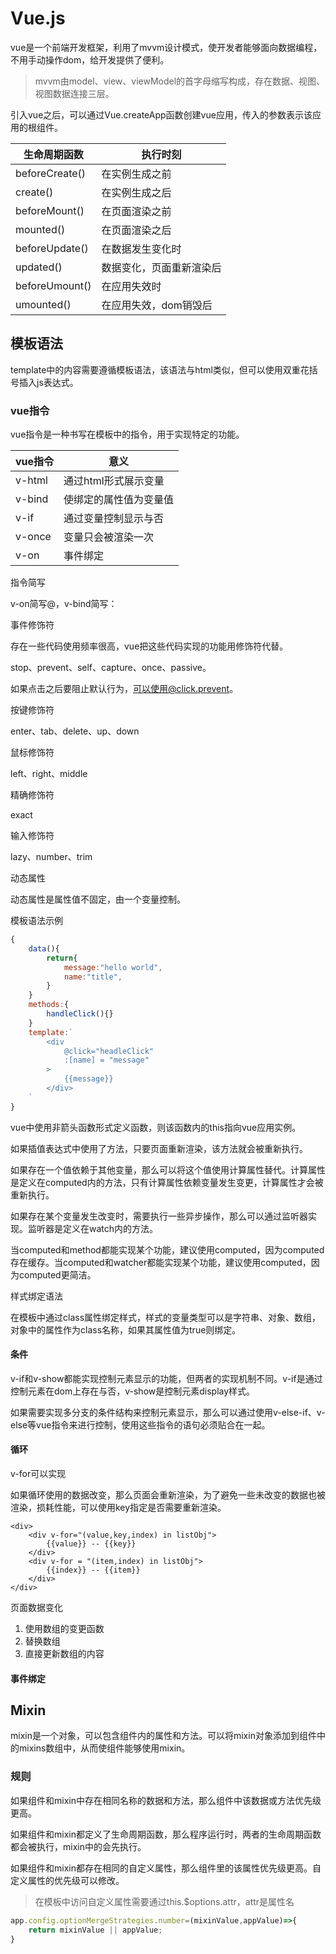 # Vue.js

vue是一个前端开发框架，利用了mvvm设计模式，使开发者能够面向数据编程，不用手动操作dom，给开发提供了便利。

> mvvm由model、view、viewModel的首字母缩写构成，存在数据、视图、视图数据连接三层。

引入vue之后，可以通过Vue.createApp函数创建vue应用，传入的参数表示该应用的根组件。

| 生命周期函数   | 执行时刻                 |
| -------------- | ------------------------ |
| beforeCreate() | 在实例生成之前           |
| create()       | 在实例生成之后           |
| beforeMount()  | 在页面渲染之前           |
| mounted()      | 在页面渲染之后           |
| beforeUpdate() | 在数据发生变化时         |
| updated()      | 数据变化，页面重新渲染后 |
| beforeUmount() | 在应用失效时             |
| umounted()     | 在应用失效，dom销毁后    |

## 模板语法

template中的内容需要遵循模板语法，该语法与html类似，但可以使用双重花括号插入js表达式。

### vue指令

vue指令是一种书写在模板中的指令，用于实现特定的功能。

| vue指令 | 意义                   |
| ------- | ---------------------- |
| v-html  | 通过html形式展示变量   |
| v-bind  | 使绑定的属性值为变量值 |
| v-if    | 通过变量控制显示与否   |
| v-once  | 变量只会被渲染一次     |
| v-on    | 事件绑定               |

指令简写

v-on简写@，v-bind简写：

事件修饰符

存在一些代码使用频率很高，vue把这些代码实现的功能用修饰符代替。

stop、prevent、self、capture、once、passive。

如果点击之后要阻止默认行为，可以使用@click.prevent。

按键修饰符

enter、tab、delete、up、down

鼠标修饰符

left、right、middle

精确修饰符

exact

输入修饰符

lazy、number、trim

动态属性

动态属性是属性值不固定，由一个变量控制。

模板语法示例

```javascript
{
    data(){
        return{
            message:"hello world",
            name:"title",
        }
    }
    methods:{
        handleClick(){}
    }
    template:`
		<div
			@click="headleClick"
			:[name] = "message"
		>
			{{message}}
		</div>
	`
}
```

vue中使用非箭头函数形式定义函数，则该函数内的this指向vue应用实例。

如果插值表达式中使用了方法，只要页面重新渲染，该方法就会被重新执行。

如果存在一个值依赖于其他变量，那么可以将这个值使用计算属性替代。计算属性是定义在computed内的方法，只有计算属性依赖变量发生变更，计算属性才会被重新执行。

如果存在某个变量发生改变时，需要执行一些异步操作，那么可以通过监听器实现。监听器是定义在watch内的方法。

当computed和method都能实现某个功能，建议使用computed，因为computed存在缓存。当computed和watcher都能实现某个功能，建议使用computed，因为computed更简洁。

样式绑定语法

在模板中通过class属性绑定样式，样式的变量类型可以是字符串、对象、数组，对象中的属性作为class名称，如果其属性值为true则绑定。

#### 条件

v-if和v-show都能实现控制元素显示的功能，但两者的实现机制不同。v-if是通过控制元素在dom上存在与否，v-show是控制元素display样式。

如果需要实现多分支的条件结构来控制元素显示，那么可以通过使用v-else-if、v-else等vue指令来进行控制，使用这些指令的语句必须贴合在一起。

#### 循环

v-for可以实现

如果循环使用的数据改变，那么页面会重新渲染，为了避免一些未改变的数据也被渲染，损耗性能，可以使用key指定是否需要重新渲染。

```vue
<div>
    <div v-for="(value,key,index) in listObj">
        {{value}} -- {{key}}
    </div>
    <div v-for = "(item,index) in listObj">
        {{index}} -- {{item}}
    </div>
</div>
```

页面数据变化

1. 使用数组的变更函数
2. 替换数组
3. 直接更新数组的内容

#### 事件绑定

## Mixin

mixin是一个对象，可以包含组件内的属性和方法。可以将mixin对象添加到组件中的mixins数组中，从而使组件能够使用mixin。

### 规则

如果组件和mixin中存在相同名称的数据和方法，那么组件中该数据或方法优先级更高。

如果组件和mixin都定义了生命周期函数，那么程序运行时，两者的生命周期函数都会被执行，mixin中的会先执行。

如果组件和mixin都存在相同的自定义属性，那么组件里的该属性优先级更高。自定义属性的优先级可以修改。

> 在模板中访问自定义属性需要通过this.$options.attr，attr是属性名

```javascript
app.config.optionMergeStrategies.number=(mixinValue,appValue)=>{
    return mixinValue || appValue;
}
```

